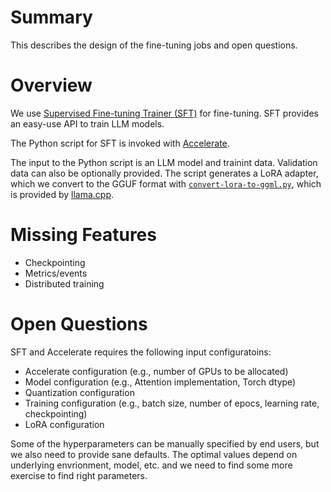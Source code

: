 # Summary

This describes the design of the fine-tuning jobs and open questions.

# Overview

We use [Supervised Fine-tuning Trainer
(SFT)](https://huggingface.co/docs/trl/en/sft_trainer) for
fine-tuning. SFT provides an easy-use API to train LLM models.

The Python script for SFT is invoked with [Accelerate](https://huggingface.co/docs/accelerate/en/index).

The input to the Python script is an LLM model and trainint
data. Validation data can also be optionally provided.  The script
generates a LoRA adapter, which we convert to the GGUF format with
[`convert-lora-to-ggml.py`](https://github.com/ggerganov/llama.cpp/blob/master/convert-lora-to-ggml.py),
which is provided by [llama.cpp](https://github.com/ggerganov/llama.cpp).

# Missing Features

- Checkpointing
- Metrics/events
- Distributed training

# Open Questions

SFT and Accelerate requires the following input configuratoins:

- Accelerate configuration (e.g., number of GPUs to be allocated)
- Model configuration (e.g., Attention implementation, Torch dtype)
- Quantization configuration
- Training configuration (e.g., batch size, number of epocs, learning rate, checkpointing)
- LoRA configuration

Some of the hyperparameters can be manually specified by end users, but we also need to provide sane defaults.
The optimal values depend on underlying envrionment, model, etc. and we need to find some more exercise to find
right parameters.
